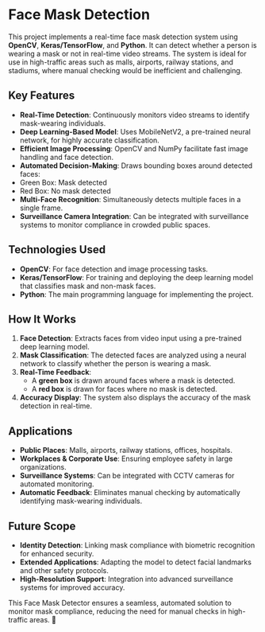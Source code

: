 # Face Mask Detection

This project implements a real-time face mask detection system using **OpenCV**, **Keras/TensorFlow**, and **Python**. It can detect whether a person is wearing a mask or not in real-time video streams. The system is ideal for use in high-traffic areas such as malls, airports, railway stations, and stadiums, where manual checking would be inefficient and challenging.

## Key Features

- **Real-Time Detection**: Continuously monitors video streams to identify mask-wearing individuals.
- **Deep Learning-Based Model**: Uses MobileNetV2, a pre-trained neural network, for highly accurate 
classification.
- **Efficient Image Processing**: OpenCV and NumPy facilitate fast image handling and face detection.
- **Automated Decision-Making**: Draws bounding boxes around detected faces:
- Green Box: Mask detected
- Red Box: No mask detected
- **Multi-Face Recognition**: Simultaneously detects multiple faces in a single frame.
- **Surveillance Camera Integration**: Can be integrated with surveillance systems to monitor compliance in crowded public spaces.

## Technologies Used

- **OpenCV**: For face detection and image processing tasks.
- **Keras/TensorFlow**: For training and deploying the deep learning model that classifies mask and non-mask faces.
- **Python**: The main programming language for implementing the project.

## How It Works

1. **Face Detection**: Extracts faces from video input using a pre-trained deep learning model.
2. **Mask Classification**: The detected faces are analyzed using a neural network to classify whether the person is wearing a mask.
4. **Real-Time Feedback**: 
   - A **green box** is drawn around faces where a mask is detected.
   - A **red box** is drawn for faces where no mask is detected.
5. **Accuracy Display**: The system also displays the accuracy of the mask detection in real-time.

## Applications
- **Public Places**: Malls, airports, railway stations, offices, hospitals.
- **Workplaces & Corporate Use**: Ensuring employee safety in large organizations.
- **Surveillance Systems**: Can be integrated with CCTV cameras for automated monitoring.
- **Automatic Feedback**: Eliminates manual checking by automatically identifying mask-wearing individuals.

## Future Scope
- **Identity Detection**: Linking mask compliance with biometric recognition for enhanced security.
- **Extended Applications**: Adapting the model to detect facial landmarks and other safety protocols.
- **High-Resolution Support**: Integration into advanced surveillance systems for improved accuracy.

This Face Mask Detector ensures a seamless, automated solution to monitor mask compliance, reducing the need for manual checks in high-traffic areas. 🚀

